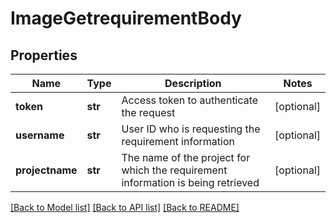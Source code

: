 # ImageGetrequirementBody

## Properties
Name | Type | Description | Notes
------------ | ------------- | ------------- | -------------
**token** | **str** | Access token to authenticate the request | [optional] 
**username** | **str** | User ID who is requesting the requirement information | [optional] 
**projectname** | **str** | The name of the project for which the requirement information is being retrieved | [optional] 

[[Back to Model list]](../README.md#documentation-for-models) [[Back to API list]](../README.md#documentation-for-api-endpoints) [[Back to README]](../README.md)

